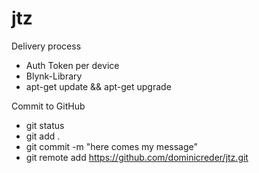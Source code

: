 # jtz

Delivery process
* Auth Token per device
* Blynk-Library
* apt-get update && apt-get upgrade


Commit to GitHub
* git status
* git add .
* git commit -m "here comes my message"
* git remote add https://github.com/dominicreder/jtz.git
